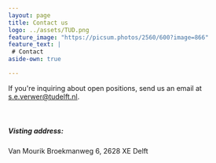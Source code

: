 ```yaml
---
layout: page
title: Contact us
logo: ../assets/TUD.png
feature_image: "https://picsum.photos/2560/600?image=866"
feature_text: |
 # Contact
aside-own: true

---
```


If you're inquiring about open positions, send us an email at <s.e.verwer@tudelft.nl>.
<br/><br/><br/>
##### Visting address: 

<p><i class="fa fa-map-marker" ></i> Van Mourik Broekmanweg 6, 2628 XE Delft </p>


